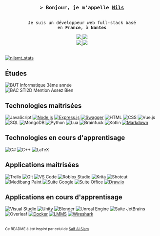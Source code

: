 <h3 align="center">
    <samp>&gt; Bonjour, je m'appelle
            <b><a target="_blank" href="https://nilsmt.vercel.app">Nils</a></b>
    </samp>
</h3>

<p align="center"> 
    <samp>
        <br>
        Je suis un développeur web full-stack basé<br>
        en <b> France</b>, à <b> Nantes </b>
        <br>
    </samp>
</p>

<p align="center">
    <a href="https://www.linkedin.com/in/nils-moreau-thomas-2b7a95259/">
        <img src="https://img.shields.io/badge/LinkedIn-0077B5?style=for-the-badge&labelColor=black&logo=linkedin&logoColor=0077B5"/>
    </a>
    <a href="https://nilsmt.github.io/Portfolio">
        <img src="https://img.shields.io/badge/Portfolio-45AA55?style=for-the-badge&labelColor=black&logo=github&logoColor=45AA55"/>
    </a>
    <br>
    <a href="mailto:nilsmoreauthomas@gmail.com">
        <img src="https://img.shields.io/badge/Contactez moi-D14836?style=for-the-badge&labelColor=black&logo=gmail&logoColor=D14836"/>
    </a>
    <a href="https://gitlab.univ-nantes.fr/E221936K">
        <img src="https://img.shields.io/badge/GitLab%20 Universitaire-FC6D26?style=for-the-badge&labelColor=black&logo=gitlab&logoColor=FC6D26"/>
    </a>
    <br>
    <br>
</p>

<p>
<a href="https://github.com/ryo-ma/github-profile-trophy"><img src="https://github-profile-trophy.vercel.app/?username=nilsmt&theme=darkhub&margin-w=15&margin-h=15&coloumn=3&row=1" alt="nilsmt_stats" /></a>
</p>

## Études

![BUT Informatique 3ème année](https://img.shields.io/badge/BUT%20Informatique-3%C3%A8me%20année-grey?style=for-the-badge&labelColor=black)<br>
![BAC STI2D Mention Assez Bien](https://img.shields.io/badge/BAC%20STI2D-Option%20SIN-grey?style=for-the-badge&labelColor=black)<br>

## Technologies maitrisées

![JavaScript](https://img.shields.io/badge/JavaScript-F0DB4F?style=for-the-badge&labelColor=black&logo=javascript&logoColor=F0DB4F)
[![Node.js](https://img.shields.io/badge/Node.js-339933?style=for-the-badge&labelColor=black&logo=node.js&logoColor=339933)](https://nodejs.org/)
[![Express.js](https://img.shields.io/badge/Express.js-000000?style=for-the-badge&labelColor=black&logo=express&logoColor=white)](https://expressjs.com/)
[![Swagger](https://img.shields.io/badge/Swagger-85EA2D?style=for-the-badge&labelColor=black&logo=swagger&logoColor=85EA2D)](https://swagger.io/)
![HTML](https://img.shields.io/badge/HTML-E34F26?style=for-the-badge&labelColor=black&logo=html5&logoColor=E34F26)
![CSS](https://img.shields.io/badge/CSS-1572B6?style=for-the-badge&labelColor=black&logo=css3&logoColor=1572B6)
![Vue.js](https://img.shields.io/badge/Vue.js-4FC08D?style=for-the-badge&labelColor=black&logo=vue.js&logoColor=4FC08D)
![SQL](https://img.shields.io/badge/SQL-336791?style=for-the-badge&labelColor=black&logo=postgresql&logoColor=336791)
![MongoDB](https://img.shields.io/badge/MongoDB-47A248?style=for-the-badge&labelColor=black&logo=mongodb&logoColor=47A248)
![Python](https://img.shields.io/badge/Python-3776AB?style=for-the-badge&labelColor=black&logo=python&logoColor=3776AB)
![Lua](https://img.shields.io/badge/Lua-2C2D72?style=for-the-badge&labelColor=black&logo=lua&logoColor=2C2D72)
![Brainfuck](https://img.shields.io/badge/Brainfuck-grey?style=for-the-badge&labelColor=black)
![Kotlin](https://img.shields.io/badge/Kotlin-FF00FF?style=for-the-badge&labelColor=black&logo=kotlin&logoColor=FF00FF)
[![Markdown](https://img.shields.io/badge/Markdown-000000?style=for-the-badge&labelColor=black&logo=markdown&logoColor=white)](https://daringfireball.net/projects/markdown/)


## Technologies en cours d'apprentisage

![C#](https://img.shields.io/badge/C%23-903ac2?style=for-the-badge&labelColor=black&logo=csharp&logoColor=903ac2)
![C++](https://img.shields.io/badge/C%2B%2B-00599C?style=for-the-badge&labelColor=black&logo=c%2B%2B&logoColor=00599C)
![LaTeX](https://img.shields.io/badge/LaTeX-008080?style=for-the-badge&labelColor=black&logo=latex&logoColor=008080)

## Applications maitrisées

![Trello](https://img.shields.io/badge/Trello-0079BF?style=for-the-badge&labelColor=black&logo=trello&logoColor=0079BF)
![Git](https://img.shields.io/badge/Git-F05032?style=for-the-badge&labelColor=black&logo=git&logoColor=F05032)
![VS Code](https://img.shields.io/badge/VS%20Code-007ACC?style=for-the-badge&labelColor=black&logo=visual-studio-code&logoColor=007ACC)
![Roblox Studio](https://img.shields.io/badge/Roblox%20Studio-0091ff?style=for-the-badge&labelColor=black&logo=roblox&logoColor=0091ff)
![Krita](https://img.shields.io/badge/Krita-999451?style=for-the-badge&labelColor=black&logo=krita&logoColor=999451)
![Shotcut](https://img.shields.io/badge/Shotcut-023638?style=for-the-badge&labelColor=black&logo=shotcut&logoColor=023638)
![Medibang Paint](https://img.shields.io/badge/Medibang%20Paint-bd1206?style=for-the-badge&labelColor=black&logo=medibang&logoColor=bd1206)
![Suite Google](https://img.shields.io/badge/Suite%20Google-4285F4?style=for-the-badge&labelColor=black&logo=google&logoColor=4285F4)
![Suite Office](https://img.shields.io/badge/Suite%20Office-D83B01?style=for-the-badge&labelColor=black&logo=microsoft&logoColor=D83B01)
[![Draw.io](https://img.shields.io/badge/Draw.io-F08705?style=for-the-badge&labelColor=black&logo=draw.io&logoColor=F08705)](https://www.draw.io/)

## Applications en cours d'apprentisage

![Visual Studio](https://img.shields.io/badge/Visual%20Studio-5C2D91?style=for-the-badge&labelColor=black&logo=visual-studio&logoColor=5C2D91)
![Unity](https://img.shields.io/badge/Unity-000000?style=for-the-badge&labelColor=black&logo=unity&logoColor=white)
![Blender](https://img.shields.io/badge/Blender-F5792A?style=for-the-badge&labelColor=black&logo=blender&logoColor=F5792A)
![Unreal Engine](https://img.shields.io/badge/Unreal%20Engine-black?style=for-the-badge&labelColor=black&logo=unreal-engine&logoColor=white)
![Suite JetBrains](https://img.shields.io/badge/Suite%20JetBrains-000000?style=for-the-badge&labelColor=black&logo=jetbrains&logoColor=white)
![Overleaf](https://img.shields.io/badge/Overleaf-47A248?style=for-the-badge&labelColor=black&logo=overleaf&logoColor=47A248)
[![Docker](https://img.shields.io/badge/Docker-2496ED?style=for-the-badge&labelColor=black&logo=docker&logoColor=2496ED)](https://www.docker.com/)
[![LMMS](https://img.shields.io/badge/LMMS-00b341?style=for-the-badge&labelColor=black&logo=lmms&logoColor=00b341)](https://lmms.io/)
[![Wireshark](https://img.shields.io/badge/Wireshark-1679A7?style=for-the-badge&labelColor=black&logo=wireshark&logoColor=1679A7)](https://www.wireshark.org/)
<br>
<br>
<br>
<small>Ce README à été inspiré par celui de [Saif Al Siam](https://github.com/alsiam/)</small>
